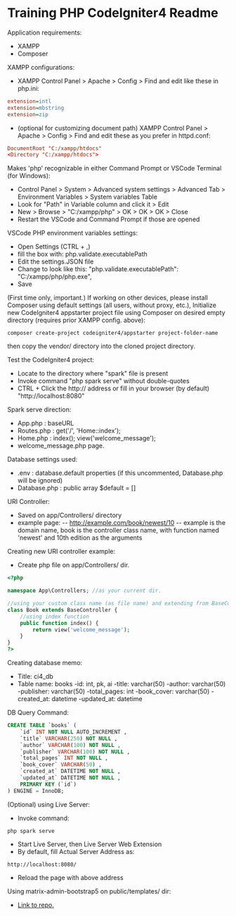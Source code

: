 # Training PHP CodeIgniter4 Readme

Application requirements:
- XAMPP
- Composer

XAMPP configurations:
- XAMPP Control Panel > Apache > Config > Find and edit like these in php.ini:

```ini
extension=intl
extension=mbstring
extension=zip
```

- (optional for customizing document path) XAMPP Control Panel > Apache > Config > Find and edit these as you prefer in httpd.conf:

```conf
DocumentRoot "C:/xampp/htdocs"
<Directory "C:/xampp/htdocs">
```

Makes 'php' recognizable in either Command Prompt or VSCode Terminal (for Windows):
- Control Panel > System > Advanced system settings > Advanced Tab > Environment Variables > System variables Table
- Look for "Path" in Variable column and click it > Edit
- New > Browse > "C:/xampp/php" > OK > OK > OK > Close
- Restart the VSCode and Command Prompt if those are opened

VSCode PHP environment variables settings:
- Open Settings (CTRL + ,)
- fill the box with: php.validate.executablePath
- Edit the settings.JSON file
- Change to look like this: "php.validate.executablePath": "C:/xampp/php/php.exe",
- Save

(First time only, important.) If working on other devices, please install Composer using default settings (all users, without proxy, etc.), Initialize new CodeIgniter4 appstarter project file using Composer on desired empty directory (requires prior XAMPP config. above):
```
composer create-project codeigniter4/appstarter project-folder-name
```
then copy the vendor/ directory into the cloned project directory.

Test the CodeIgniter4 project:
- Locate to the directory where "spark" file is present
- Invoke command "php spark serve" without double-quotes
- CTRL + Click the http:// address or fill in your browser (by default) "http://localhost:8080"

Spark serve direction:
- App.php : baseURL
- Routes.php : get('/', 'Home::index');
- Home.php : index(); view('welcome_message');
- welcome_message.php page.

Database settings used:
- .env : database.default properties (if this uncommented, Database.php will be ignored)
- Database.php : public array $default = []

URI Controller:
- Saved on app/Controllers/ directory
- example page:
-- http://example.com/book/newest/10
-- example is the domain name, book is the controller class name, with function named 'newest' and 10th edition as the arguments

Creating new URI controller example:
- Create php file on app/Controllers/ dir.
```php
<?php

namespace App\Controllers; //as your current dir.

//using your custom class name (as file name) and extending from BaseController as its base
class Book extends BaseController {
    //using index function
    public function index() {
        return view('welcome_message');
    }
}
?>
```

Creating database memo:
- Title: ci4_db
- Table name: books
-id: int, pk, ai
-title: varchar(50)
-author: varchar(50)
-publisher: varchar(50)
-total_pages: int
-book_cover: varchar(50)
-created_at: datetime
-updated_at: datetime

DB Query Command:
```sql
CREATE TABLE `books` (
    `id` INT NOT NULL AUTO_INCREMENT , 
    `title` VARCHAR(250) NOT NULL , 
    `author` VARCHAR(100) NOT NULL , 
    `publisher` VARCHAR(100) NOT NULL , 
    `total_pages` INT NOT NULL , 
    `book_cover` VARCHAR(50) , 
    `created_at` DATETIME NOT NULL , 
    `updated_at` DATETIME NOT NULL , 
    PRIMARY KEY (`id`)
) ENGINE = InnoDB;
```

(Optional) using Live Server:
- Invoke command:
```
php spark serve
```
- Start Live Server, then Live Server Web Extension
- By default, fill Actual Server Address as:
```
http://localhost:8080/
```
- Reload the page with above address

Using matrix-admin-bootstrap5 on public/templates/ dir:
- [Link to repo.](https://github.com/wrappixel/matrix-admin-bt5)